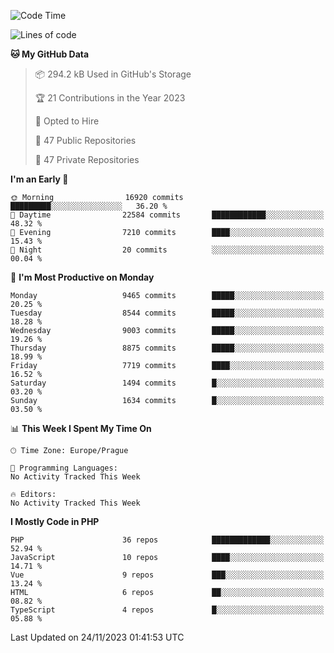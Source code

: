 <!--START_SECTION:waka-->
![Code Time](http://img.shields.io/badge/Code%20Time-1%2C583%20hrs%2058%20mins-blue)

![Lines of code](https://img.shields.io/badge/From%20Hello%20World%20I%27ve%20Written-15.0%20million%20lines%20of%20code-blue)

**🐱 My GitHub Data** 

> 📦 294.2 kB Used in GitHub's Storage 
 > 
> 🏆 21 Contributions in the Year 2023
 > 
> 💼 Opted to Hire
 > 
> 📜 47 Public Repositories 
 > 
> 🔑 47 Private Repositories 
 > 
**I'm an Early 🐤** 

```text
🌞 Morning                16920 commits       █████████░░░░░░░░░░░░░░░░   36.20 % 
🌆 Daytime                22584 commits       ████████████░░░░░░░░░░░░░   48.32 % 
🌃 Evening                7210 commits        ████░░░░░░░░░░░░░░░░░░░░░   15.43 % 
🌙 Night                  20 commits          ░░░░░░░░░░░░░░░░░░░░░░░░░   00.04 % 
```
📅 **I'm Most Productive on Monday** 

```text
Monday                   9465 commits        █████░░░░░░░░░░░░░░░░░░░░   20.25 % 
Tuesday                  8544 commits        █████░░░░░░░░░░░░░░░░░░░░   18.28 % 
Wednesday                9003 commits        █████░░░░░░░░░░░░░░░░░░░░   19.26 % 
Thursday                 8875 commits        █████░░░░░░░░░░░░░░░░░░░░   18.99 % 
Friday                   7719 commits        ████░░░░░░░░░░░░░░░░░░░░░   16.52 % 
Saturday                 1494 commits        █░░░░░░░░░░░░░░░░░░░░░░░░   03.20 % 
Sunday                   1634 commits        █░░░░░░░░░░░░░░░░░░░░░░░░   03.50 % 
```


📊 **This Week I Spent My Time On** 

```text
🕑︎ Time Zone: Europe/Prague

💬 Programming Languages: 
No Activity Tracked This Week

🔥 Editors: 
No Activity Tracked This Week
```

**I Mostly Code in PHP** 

```text
PHP                      36 repos            █████████████░░░░░░░░░░░░   52.94 % 
JavaScript               10 repos            ████░░░░░░░░░░░░░░░░░░░░░   14.71 % 
Vue                      9 repos             ███░░░░░░░░░░░░░░░░░░░░░░   13.24 % 
HTML                     6 repos             ██░░░░░░░░░░░░░░░░░░░░░░░   08.82 % 
TypeScript               4 repos             █░░░░░░░░░░░░░░░░░░░░░░░░   05.88 % 
```




 Last Updated on 24/11/2023 01:41:53 UTC
<!--END_SECTION:waka-->
<!--
**AlexKratky/AlexKratky** is a ✨ _special_ ✨ repository because its `README.md` (this file) appears on your GitHub profile.

Here are some ideas to get you started:

- 🔭 I’m currently working on ...
- 🌱 I’m currently learning ...
- 👯 I’m looking to collaborate on ...
- 🤔 I’m looking for help with ...
- 💬 Ask me about ...
- 📫 How to reach me: ...
- 😄 Pronouns: ...
- ⚡ Fun fact: ...
-->
